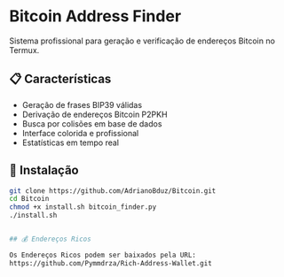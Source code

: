 # Bitcoin Address Finder

Sistema profissional para geração e verificação de endereços Bitcoin no Termux.

## 📋 Características

- Geração de frases BIP39 válidas
- Derivação de endereços Bitcoin P2PKH
- Busca por colisões em base de dados
- Interface colorida e profissional
- Estatísticas em tempo real

## 🚀 Instalação

```bash
git clone https://github.com/AdrianoBduz/Bitcoin.git
cd Bitcoin
chmod +x install.sh bitcoin_finder.py
./install.sh


## 💰 Endereços Ricos

Os Endereços Ricos podem ser baixados pela URL:
https://github.com/Pymmdrza/Rich-Address-Wallet.git
